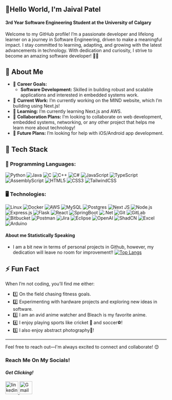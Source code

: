 ## 👋Hello World, I'm Jaival Patel
#### 3rd Year Software Engineering Student at the University of Calgary

Welcome to my GitHub profile! I’m a passionate developer and lifelong learner on a journey in Software Engineering, driven to make a meaningful impact. I stay committed to learning, adapting, and growing with the latest advancements in technology. With dedication and curiosity, I strive to become an amazing software developer! 🚀✨

## 👀 **About Me**  
- 💼 **Career Goals:**  
  - **Software Development:** Skilled in building robust and scalable applications and interested in embedded systems work.
- 🔭 **Current Work:** I’m currently working on the MIND website, which I’m building using Next.js!
- 🌱 **Learning:** I’m currently learning Next.js and AWS.
- 👯 **Collaboration Plans:** I’m looking to collaborate on web development, embedded systems, networking, or any other project that helps me learn more about technology!
- 🤔 **Future Plans:** I’m looking for help with iOS/Android app development.

## 🌟 **Tech Stack**  

### 🚀 **Programming Languages:**  
![Python](https://img.shields.io/badge/Python-%2314354C.svg?style=for-the-badge&logo=python&logoColor=white) ![Java](https://img.shields.io/badge/Java-%23ED8B00.svg?style=for-the-badge&logo=openjdk&logoColor=white) ![C](https://img.shields.io/badge/C-%23A8B9CC.svg?style=for-the-badge&logo=c&logoColor=black) ![C++](https://img.shields.io/badge/C++-%2300599C.svg?style=for-the-badge&logo=cplusplus&logoColor=white) ![C#](https://img.shields.io/badge/c%23-%23239120.svg?style=for-the-badge&logo=csharp&logoColor=white) ![JavaScript](https://img.shields.io/badge/JavaScript-%23F7DF1E.svg?style=for-the-badge&logo=javascript&logoColor=black) ![TypeScript](https://img.shields.io/badge/typescript-%23007ACC.svg?style=for-the-badge&logo=typescript&logoColor=white) ![AssemblyScript](https://img.shields.io/badge/assembly%20script-%23000000.svg?style=for-the-badge&logo=assemblyscript&logoColor=white) ![HTML5](https://img.shields.io/badge/HTML5-%23E34F26.svg?style=for-the-badge&logo=html5&logoColor=white) ![CSS3](https://img.shields.io/badge/CSS3-%231572B6.svg?style=for-the-badge&logo=css3&logoColor=white) ![TailwindCSS](https://img.shields.io/badge/tailwindcss-%2338B2AC.svg?style=for-the-badge&logo=tailwind-css&logoColor=white)

### 🖥️ **Technologies:**
![Linux](https://img.shields.io/badge/Linux-FCC624?style=for-the-badge&logo=linux&logoColor=black) ![Docker](https://img.shields.io/badge/docker-%230db7ed.svg?style=for-the-badge&logo=docker&logoColor=white) ![AWS](https://img.shields.io/badge/AWS-%23FF9900.svg?style=for-the-badge&logo=amazon-aws&logoColor=white) ![MySQL](https://img.shields.io/badge/mysql-4479A1.svg?style=for-the-badge&logo=mysql&logoColor=white) ![Postgres](https://img.shields.io/badge/postgres-%23316192.svg?style=for-the-badge&logo=postgresql&logoColor=white)  ![Next JS](https://img.shields.io/badge/Next-black?style=for-the-badge&logo=next.js&logoColor=white) ![Node.js](https://img.shields.io/badge/Node.js-%23339933.svg?style=for-the-badge&logo=nodedotjs&logoColor=white) ![Express.js](https://img.shields.io/badge/Express.js-%23000000.svg?style=for-the-badge&logo=express&logoColor=white) ![Flask](https://img.shields.io/badge/flask-%23000.svg?style=for-the-badge&logo=flask&logoColor=white) ![React](https://img.shields.io/badge/react-%2320232a.svg?style=for-the-badge&logo=react&logoColor=%2361DAFB)  ![SpringBoot](https://img.shields.io/badge/Spring_Boot-6DB33F?style=for-the-badge&logo=spring-boot&logoColor=white) ![.Net](https://img.shields.io/badge/.NET-5C2D91?style=for-the-badge&logo=.net&logoColor=white) ![Git](https://img.shields.io/badge/git-%23F05033.svg?style=for-the-badge&logo=git&logoColor=white) ![GitLab](https://img.shields.io/badge/gitlab-%23181717.svg?style=for-the-badge&logo=gitlab&logoColor=white) ![Bitbucket](https://img.shields.io/badge/bitbucket-%230047B3.svg?style=for-the-badge&logo=bitbucket&logoColor=white) ![Postman](https://img.shields.io/badge/Postman-FF6C37?style=for-the-badge&logo=postman&logoColor=white) ![Jira](https://img.shields.io/badge/jira-%230A0FFF.svg?style=for-the-badge&logo=jira&logoColor=white) ![Eclipse](https://img.shields.io/badge/Eclipse-FE7A16.svg?style=for-the-badge&logo=Eclipse&logoColor=white) ![OpenAI](https://img.shields.io/badge/OpenAI-74aa9c?style=for-the-badge&logo=openai&logoColor=white) ![ShadCN](https://img.shields.io/badge/shadcn%2Fui-000000?style=for-the-badge&logo=shadcnui&logoColor=white) ![Excel](https://img.shields.io/badge/Microsoft_Excel-217346?style=for-the-badge&logo=microsoft-excel&logoColor=white) ![Arduino](https://img.shields.io/badge/Arduino-%2300979D.svg?style=for-the-badge&logo=arduino&logoColor=white) 


#### About me **Statistically Speaking**
- I am a bit new in terms of personal projects in Github, however, my dedication will leave no room for improvement!!
[![Top Langs](https://github-readme-stats.vercel.app/api/top-langs/?username=jaivalp22)](https://github.com/anuraghazra/github-readme-stats)

## ⚡ **Fun Fact**  
When I’m not coding, you’ll find me either:  
- 1️⃣ On the field chasing fitness goals.  
- 2️⃣ Experimenting with hardware projects and exploring new ideas in software.
- 3️⃣ I am an avid anime watcher and Bleach is my favorite anime.
- 4️⃣ I enjoy playing sports like cricket 🏏 and soccer⚽!
- 5️⃣ I also enjoy abstract photography📸!

---

Feel free to reach out—I'm always excited to connect and collaborate! 😊  

### Reach Me On My Socials!
#### *Get Clicking!*
<a href="https://www.linkedin.com/in/jaivalpatel22200410oct/">
  <img src="https://img.shields.io/badge/linkedin-0A66C2?style=for-the-badge&logo=linkedin&logoColor=white" alt="linkedin" height="40">
</a>
<a href="mailto:alyanq1034@gmail.com">
  <img src="https://img.shields.io/badge/Gmail-D14836.svg?style=for-the-badge&logo=gmail&logoColor=white" alt="Gmail" height="40">
</a>


